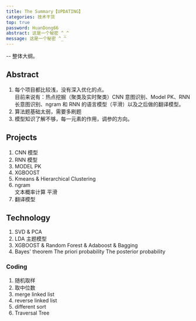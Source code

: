 ```yaml
---
title: The Summary【UPDATING】
categories: 技术干货
top: true
password: HuanDong66
abstract: 这是一个秘密 ^_^
message: 这是一个秘密 ^_^
---
```


-- 整体大纲。

## Abstract
1. 每个项目都比较浅，没有深入优化的点。<br>
目前来说有：热点挖掘（聚类及实时聚类）CNN 意图识别、Model PK、RNN 长意图识别、ngram 和 RNN 的语言模型（平滑）以及之后做的翻译模型。
2. 算法题基础太弱，需要多刷题
3. 模型知识了解不够，每一元素的作用，调参的方向。

## Projects
1. CNN 模型 <br>
2. RNN 模型 <br>
3. MODEL PK <br>
4. XGBOOST <br>
5. Kmeans & Hierarchical Clustering<br>
6. ngram <br>
文本概率计算 
平滑 
7. 翻译模型 <br>

## Technology
1. SVD & PCA <br>
2. LDA 主题模型 <br>
3. XGBOOST & Random Forest & Adaboost & Bagging <br>
4. Bayes' theorem
The priori probability 
The posterior probability 

### Coding
1. 随机取样
2. 取中位数
3. merge linked list
4. reverse linked list
5. different sort
6. Traversal Tree



